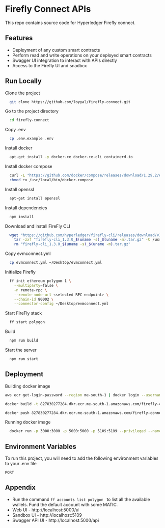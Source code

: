 # Firefly Connect APIs

This repo contains source code for Hyperledger Firefly connect. 


## Features

- Deployment of any custom smart contracts
- Perform read and write operations on your deployed smart contracts
- Swagger UI integration to interact with APIs directly
- Access to the Firefly UI and snadbox

## Run Locally

Clone the project

```bash
  git clone https://github.com/loyyal/firefly-connect.git
```

Go to the project directory

```bash
  cd firefly-connect
```

Copy .env

```bash
  cp .env.example .env
```

Install docker

```bash
  apt-get install -y docker-ce docker-ce-cli containerd.io
```

Install docker compose

```bash
  curl -L "https://github.com/docker/compose/releases/download/1.29.2/docker-compose-$(uname -s)-$(uname -m)" -o /usr/local/bin/docker-compose
  chmod +x /usr/local/bin/docker-compose
```

Install openssl

```bash
  apt-get install openssl
```

Install dependencies

```bash
  npm install
```

Download and install FireFly CLI

```bash
  wget "https://github.com/hyperledger/firefly-cli/releases/download/v1.3.0/firefly-cli_1.3.0_$(uname -s)_$(uname -m).tar.gz" && \
    tar -zxf "firefly-cli_1.3.0_$(uname -s)_$(uname -m).tar.gz" -C /usr/local/bin ff && \
    rm "firefly-cli_1.3.0_$(uname -s)_$(uname -m).tar.gz"

```

Copy evmconnect.yml

```bash
  cp evmconnect.yml ~/Desktop/evmconnect.yml
```
Initialize Firefly

```bash
  ff init ethereum polygon 1 \
    --multiparty=false \
    -n remote-rpc \
    --remote-node-url <selected RPC endpoint> \
    --chain-id 80002 \
    --connector-config ~/Desktop/evmconnect.yml
```

Start FireFly stack

```bash
  ff start polygon
```

Build

```bash
  npm run build
```

Start the server

```bash
  npm run start
```

## Deployment

Building docker image

```bash
aws ecr get-login-password --region me-south-1 | docker login --username AWS --password-stdin 827830277284.dkr.ecr.me-south-1.amazonaws.com

docker build -t 827830277284.dkr.ecr.me-south-1.amazonaws.com/firefly-connect:v1.0 . --build-arg RPC_URL=https://polygon-amoy.g.alchemy.com/v2/1i-JadBalM7Dp1PnYL76aG1vREB_yfGp --build-arg STACK_NAME=polygon --no-cache --progress=plain

docker push 827830277284.dkr.ecr.me-south-1.amazonaws.com/firefly-connect:v1.0

```

Running docker image 

```bash
  docker run -p 3000:3000 -p 5000:5000 -p 5109:5109 --privileged --name firefly-app 827830277284.dkr.ecr.me-south-1.amazonaws.com/firefly-connect:v1.0
```

## Environment Variables

To run this project, you will need to add the following environment variables to your .env file

`PORT`

## Appendix

- Run the command ```ff accounts list polygon ``` to list all the available wallets. Fund the default account with some MATIC.
- Web UI - http://localhost:5000/ui
- Sandbox UI - http://localhost:5109
- Swagger API UI - http://localhost:5000/api
